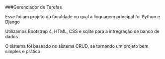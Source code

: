###Gerenciador de Tarefas

Esse foi um projeto da faculdade no qual a linguagem principal foi Python e Django

Utilizamos Bootstrap 4, HTML, CSS e sqlite para a intregração de banco de dados

O sistema foi baseado no sistema CRUD, se tornando um projeto bem simples e prático 
